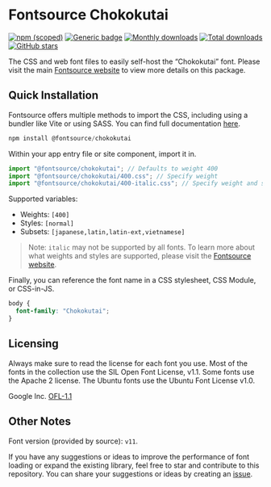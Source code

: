 # Fontsource Chokokutai

[![npm (scoped)](https://img.shields.io/npm/v/@fontsource/chokokutai?color=brightgreen)](https://www.npmjs.com/package/@fontsource/chokokutai) [![Generic badge](https://img.shields.io/badge/fontsource-passing-brightgreen)](https://github.com/fontsource/fontsource) [![Monthly downloads](https://badgen.net/npm/dm/@fontsource/chokokutai)](https://github.com/fontsource/fontsource) [![Total downloads](https://badgen.net/npm/dt/@fontsource/chokokutai)](https://github.com/fontsource/fontsource) [![GitHub stars](https://img.shields.io/github/stars/fontsource/fontsource.svg?style=social&label=Star)](https://github.com/fontsource/fontsource/stargazers)

The CSS and web font files to easily self-host the “Chokokutai” font. Please visit the main [Fontsource website](https://fontsource.org/fonts/chokokutai) to view more details on this package.

## Quick Installation

Fontsource offers multiple methods to import the CSS, including using a bundler like Vite or using SASS. You can find full documentation [here](https://fontsource.org/docs/getting-started/introduction).

```javascript
npm install @fontsource/chokokutai
```

Within your app entry file or site component, import it in.

```javascript
import "@fontsource/chokokutai"; // Defaults to weight 400
import "@fontsource/chokokutai/400.css"; // Specify weight
import "@fontsource/chokokutai/400-italic.css"; // Specify weight and style
```

Supported variables:
- Weights: `[400]`
- Styles: `[normal]`
- Subsets: `[japanese,latin,latin-ext,vietnamese]`

> Note: `italic` may not be supported by all fonts. To learn more about what weights and styles are supported, please visit the [Fontsource website](https://fontsource.org/fonts/chokokutai).

Finally, you can reference the font name in a CSS stylesheet, CSS Module, or CSS-in-JS.

```css
body {
  font-family: "Chokokutai";
}
```

## Licensing
Always make sure to read the license for each font you use. Most of the fonts in the collection use the SIL Open Font License, v1.1. Some fonts use the Apache 2 license. The Ubuntu fonts use the Ubuntu Font License v1.0.

Google Inc.
[OFL-1.1](http://scripts.sil.org/OFL)

## Other Notes
Font version (provided by source): `v11`.

If you have any suggestions or ideas to improve the performance of font loading or expand the existing library, feel free to star and contribute to this repository. You can share your suggestions or ideas by creating an [issue](https://github.com/fontsource/fontsource/issues).